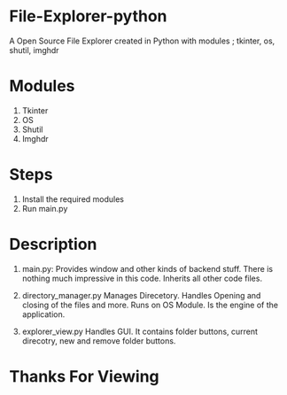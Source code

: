 # File-Explorer-python
A Open Source File Explorer created in Python with modules ; tkinter, os, shutil, imghdr

# Modules
1. Tkinter
2. OS
3. Shutil
4. Imghdr

# Steps
1. Install the required modules
2. Run main.py

# Description
1. main.py:
  Provides window and other kinds of backend stuff. There is nothing much impressive in this code. Inherits all other code files. 
  
2. directory_manager.py
  Manages Direcetory. Handles Opening and closing of the files and more. Runs on OS Module. Is the engine of the application.
  
3. explorer_view.py
  Handles GUI. It contains folder buttons, current direcotry, new and remove folder buttons.

# Thanks For Viewing
